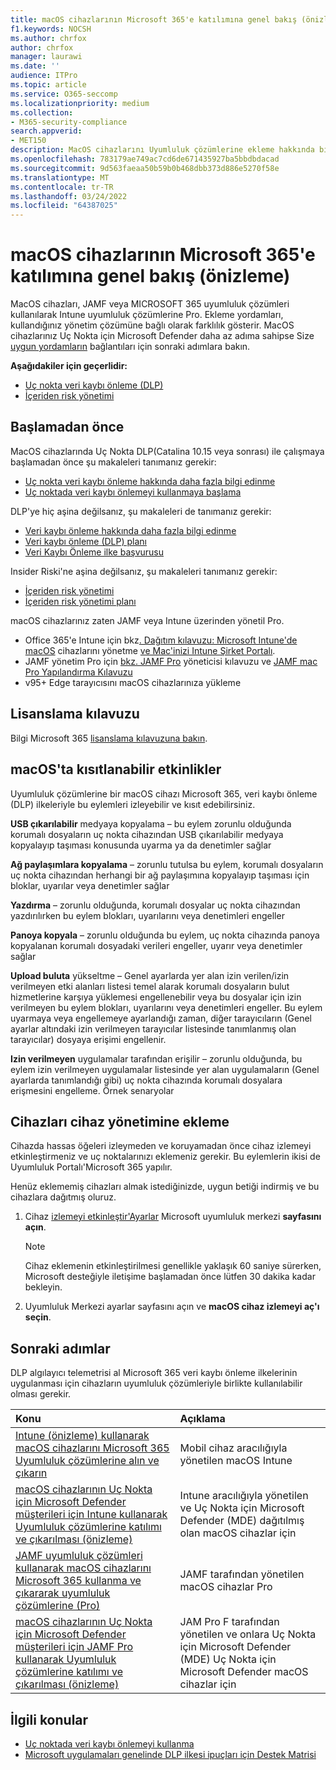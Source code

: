 ```yaml
---
title: macOS cihazlarının Microsoft 365'e katılımına genel bakış (önizleme)
f1.keywords: NOCSH
ms.author: chrfox
author: chrfox
manager: laurawi
ms.date: ''
audience: ITPro
ms.topic: article
ms.service: O365-seccomp
ms.localizationpriority: medium
ms.collection:
- M365-security-compliance
search.appverid:
- MET150
description: MacOS cihazlarını Uyumluluk çözümlerine ekleme hakkında bilgi edinin
ms.openlocfilehash: 783179ae749ac7cd6de671435927ba5bbdbdacad
ms.sourcegitcommit: 9d563faeaa50b59b0b468dbb373d886e5270f58e
ms.translationtype: MT
ms.contentlocale: tr-TR
ms.lasthandoff: 03/24/2022
ms.locfileid: "64387025"
---
```

# <a name="onboard-macos-devices-into-microsoft-365-overview-preview"></a>macOS cihazlarının Microsoft 365'e katılımına genel bakış (önizleme)

MacOS cihazları, JAMF veya MICROSOFT 365 uyumluluk çözümleri kullanılarak Intune uyumluluk çözümlerine Pro. Ekleme yordamları, kullandığınız yönetim çözümüne bağlı olarak farklılık gösterir. MacOS cihazlarınız Uç Nokta için Microsoft Defender daha az adıma sahipse Size [uygun yordamların](#next-steps) bağlantıları için sonraki adımlara bakın.

**Aşağıdakiler için geçerlidir:**

- [Uç nokta veri kaybı önleme (DLP)](./endpoint-dlp-learn-about.md)
- [İçeriden risk yönetimi](insider-risk-management.md#learn-about-insider-risk-management-in-microsoft-365)

## <a name="before-you-begin"></a>Başlamadan önce

MacOS cihazlarında Uç Nokta DLP(Catalina 10.15 veya sonrası) ile çalışmaya başlamadan önce şu makaleleri tanımanız gerekir:

- [Uç nokta veri kaybı önleme hakkında daha fazla bilgi edinme](endpoint-dlp-learn-about.md#learn-about-microsoft-365-endpoint-data-loss-prevention)
- [Uç noktada veri kaybı önlemeyi kullanmaya başlama](endpoint-dlp-getting-started.md#get-started-with-endpoint-data-loss-prevention)

DLP'ye hiç aşina değilsanız, şu makaleleri de tanımanız gerekir:

- [Veri kaybı önleme hakkında daha fazla bilgi edinme](dlp-learn-about-dlp.md#learn-about-data-loss-prevention)
- [Veri kaybı önleme (DLP) planı](dlp-overview-plan-for-dlp.md#plan-for-data-loss-prevention-dlp)
- [Veri Kaybı Önleme ilke başvurusu](dlp-policy-reference.md#data-loss-prevention-policy-reference)

Insider Riski'ne aşina değilsanız, şu makaleleri tanımanız gerekir:

 - [İçeriden risk yönetimi](insider-risk-management.md#learn-about-insider-risk-management-in-microsoft-365)
 - [İçeriden risk yönetimi planı](insider-risk-management-plan.md#plan-for-insider-risk-management)

macOS cihazlarınız zaten JAMF veya Intune üzerinden yönetil Pro.
 
- Office 365'e Intune için bkz[. Dağıtım kılavuzu: Microsoft Intune'de macOS](/mem/intune/fundamentals/deployment-guide-platform-macos) cihazlarını yönetme [ve Mac'inizi Intune Şirket Portalı](/mem/intune/user-help/enroll-your-device-in-intune-macos-cp). 
- JAMF yönetim Pro için [bkz. JAMF Pro](https://www.jamf.com/resources/product-documentation/jamf-pro-administrators-guide/) yöneticisi kılavuzu ve [JAMF mac Pro Yapılandırma Kılavuzu](https://www.jamf.com/resources/product-documentation/jamf-pro-installation-guide-for-mac/)
- v95+ Edge tarayıcısını macOS cihazlarınıza yükleme 

## <a name="licensing-guidance"></a>Lisanslama kılavuzu

Bilgi Microsoft 365 [lisanslama kılavuzuna bakın](/office365/servicedescriptions/microsoft-365-service-descriptions/microsoft-365-tenantlevel-services-licensing-guidance/microsoft-365-security-compliance-licensing-guidance#information-protection-data-loss-prevention-for-exchange-online-sharepoint-online-and-onedrive-for-business).

## <a name="activities-that-can-be-restricted-on-macos"></a>macOS'ta kısıtlanabilir etkinlikler 

Uyumluluk çözümlerine bir macOS cihazı Microsoft 365, veri kaybı önleme (DLP) ilkeleriyle bu eylemleri izleyebilir ve kısıt edebilirsiniz.

**USB çıkarılabilir** medyaya kopyalama – bu eylem zorunlu olduğunda korumalı dosyaların uç nokta cihazından USB çıkarılabilir medyaya kopyalayıp taşıması konusunda uyarma ya da denetimler sağlar 

**Ağ paylaşımlara kopyalama** – zorunlu tutulsa bu eylem, korumalı dosyaların uç nokta cihazından herhangi bir ağ paylaşımına kopyalayıp taşıması için bloklar, uyarılar veya denetimler sağlar 

**Yazdırma** – zorunlu olduğunda, korumalı dosyalar uç nokta cihazından yazdırılırken bu eylem blokları, uyarılarını veya denetimleri engeller 

**Panoya kopyala** – zorunlu olduğunda bu eylem, uç nokta cihazında panoya kopyalanan korumalı dosyadaki verileri engeller, uyarır veya denetimler sağlar 

**Upload buluta** yükseltme – Genel ayarlarda yer alan izin verilen/izin verilmeyen etki alanları listesi temel alarak korumalı dosyaların bulut hizmetlerine karşıya yüklemesi engellenebilir veya bu dosyalar için izin verilmeyen bu eylem blokları, uyarılarını veya denetimleri engeller. Bu eylem uyarmaya veya engellemeye ayarlandığı zaman, diğer tarayıcıların (Genel ayarlar altındaki izin verilmeyen tarayıcılar listesinde tanımlanmış olan tarayıcılar) dosyaya erişimi engellenir. 

**Izin verilmeyen** uygulamalar tarafından erişilir – zorunlu olduğunda, bu eylem izin verilmeyen uygulamalar listesinde yer alan uygulamaların (Genel ayarlarda tanımlandığı gibi) uç nokta cihazında korumalı dosyalara erişmesini engelleme. Örnek senaryolar 

## <a name="onboarding-devices-into-device-management"></a>Cihazları cihaz yönetimine ekleme

Cihazda hassas öğeleri izleymeden ve koruyamadan önce cihaz izlemeyi etkinleştirmeniz ve uç noktalarınızı eklemeniz gerekir. Bu eylemlerin ikisi de Uyumluluk Portalı'Microsoft 365 yapılır.

Henüz eklememiş cihazları almak istediğinizde, uygun betiği indirmiş ve bu cihazlara dağıtmış oluruz. <!--Follow the [Onboarding devices procedure](endpoint-dlp-getting-started.md#onboarding-devices).-->

<!--If you already have devices onboarded into [Microsoft Defender for Endpoint](/windows/security/threat-protection/), they will already appear in the managed devices list.-->

1. Cihaz [izlemeyi etkinleştir'Ayarlar](https://compliance.microsoft.com)  Microsoft uyumluluk merkezi **sayfasını açın**.

   > [!NOTE]
   > Cihaz eklemenin etkinleştirilmesi genellikle yaklaşık 60 saniye sürerken, Microsoft desteğiyle iletişime başlamadan önce lütfen 30 dakika kadar bekleyin.

2. Uyumluluk Merkezi ayarlar sayfasını açın ve **macOS cihaz izlemeyi aç'ı seçin**.

## <a name="next-steps"></a>Sonraki adımlar

DLP algılayıcı telemetrisi al Microsoft 365 veri kaybı önleme ilkelerinin uygulanması için cihazların uyumluluk çözümleriyle birlikte kullanılabilir olması gerekir. 

Konu | Açıklama
:---|:---
|[Intune (önizleme) kullanarak macOS cihazlarını Microsoft 365 Uyumluluk çözümlerine alın ve çıkarın](device-onboarding-offboarding-macos-intune.md#onboard-and-offboard-macos-devices-into-microsoft-365-compliance-solutions-using-intune-preview)|Mobil cihaz aracılığıyla yönetilen macOS Intune
|[macOS cihazlarının Uç Nokta için Microsoft Defender müşterileri için Intune kullanarak Uyumluluk çözümlerine katılımı ve çıkarılması (önizleme)](device-onboarding-offboarding-macos-intune-mde.md#onboard-and-offboard-macos-devices-into-compliance-solutions-using-intune-for-microsoft-defender-for-endpoint-customers-preview) |Intune aracılığıyla yönetilen ve Uç Nokta için Microsoft Defender (MDE) dağıtılmış olan macOS cihazlar için
|[JAMF uyumluluk çözümleri kullanarak macOS cihazlarını Microsoft 365 kullanma ve çıkararak uyumluluk çözümlerine (Pro)](device-onboarding-offboarding-macos-jamfpro.md#onboard-and-offboard-macos-devices-into-microsoft-365-compliance-solutions-using-jamf-pro-preview) | JAMF tarafından yönetilen macOS cihazlar Pro
|[macOS cihazlarının Uç Nokta için Microsoft Defender müşterileri için JAMF Pro kullanarak Uyumluluk çözümlerine katılımı ve çıkarılması (önizleme)](device-onboarding-offboarding-macos-jamfpro-mde.md#onboard-and-offboard-macos-devices-into-compliance-solutions-using-jamf-pro-for-microsoft-defender-for-endpoint-customers-preview)|JAM Pro F tarafından yönetilen ve onlara Uç Nokta için Microsoft Defender (MDE) Uç Nokta için Microsoft Defender macOS cihazlar için


## <a name="related-topics"></a>İlgili konular

- [Uç noktada veri kaybı önlemeyi kullanma](endpoint-dlp-using.md#using-endpoint-data-loss-prevention)
- [Microsoft uygulamaları genelinde DLP ilkesi ipuçları için Destek Matrisi](dlp-policy-tips-reference.md#support-matrix-for-dlp-policy-tips-across-microsoft-apps)
